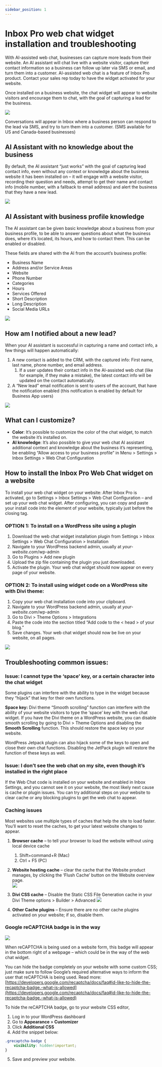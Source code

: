 ```yaml
---
sidebar_position: 1
---
```


# Inbox Pro web chat widget installation and troubleshooting
With AI-assisted web chat, businesses can capture more leads from their website.  An AI assistant will chat live with a website visitor, capture their contact information so a business can follow up later via SMS or email, and turn them into a customer. AI-assisted web chat is a feature of Inbox Pro product. Contact your sales rep today to have the widget activated for your website.

Once installed on a business website, the chat widget will appear to website visitors and encourage them to chat, with the goal of capturing a lead for the business.

![](./img/chat-widget.png)

Conversations will appear in Inbox where a business person can respond to the lead via SMS, and try to turn them into a customer. (SMS available for US and Canada-based businesses)

AI Assistant with no knowledge about the business
-------------------------------------------------

By default, the AI assistant “just works” with the goal of capturing lead contact info, even without any context or knowledge about the business website it has been installed on – it will engage with a website visitor, recording their question and needs, attempt to get their name and contact info (mobile number, with a fallback to email address) and alert the business that they have a new lead.

![](./img/chat-widget-conversation.png)

AI Assistant with business profile knowledge
--------------------------------------------

The AI assistant can be given basic knowledge about a business from your business profile, to be able to answer questions about what the business does, where it’s located, its hours, and how to contact them. This can be enabled or disabled.

These fields are shared with the AI from the account’s business profile:

*   Business Name
*   Address and/or Service Areas
*   Website
*   Phone Number
*   Categories
*   Hours
*   Services Offered
*   Short Description
*   Long Description
*   Social Media URLs

![](./img/chat-widget-conversation-continued.png)

How am I notified about a new lead?
-----------------------------------

When your AI assistant is successful in capturing a name and contact info, a few things will happen automatically:

1.  A new contact is added to the CRM, with the captured info: First name, last name, phone number, and email address.
    1.  If a user updates their contact info in the AI-assisted web chat (like for example, if they make a mistake), the latest contact info will be updated on the contact automatically.
2.  A “New lead” email notification is sent to users of the account, that have the notification enabled (this notification is enabled by default for Business App users)

![](./img/new-lead.png)

What can I customize?
---------------------

*   **Color**: It’s possible to customize the color of the chat widget, to match the website it’s installed on.
*   **AI knowledge**: It’s also possible to give your web chat AI assistant additional context and knowledge about the business it’s representing, be enabling “Allow access to your business profile” in Menu > Settings > Inbox Settings > Web Chat Configuration

How to install the Inbox Pro Web Chat widget on a website
---------------------------------------------------------

To install your web chat widget on your website: After Inbox Pro is activated, go to Settings > Inbox Settings > Web Chat Configuration – and set up your web chat widget. After configuring, you can copy and paste your install code into the <head> element of your website, typically just before the closing </head> tag. 

### OPTION 1: To install on a WordPress site using a plugin

1.  Download the web chat widget installation plugin from Settings > Inbox Settings > Web Chat Configuration > Installation
2.  Navigate to your WordPress backend admin, usually at _your-website.com_/wp-admin
3.  Go to Plugins > Add new plugin
4.  Upload the zip file containing the plugin you just downloaded.
5.  Activate the plugin. Your web chat widget should now appear on every page of your website.

### OPTION 2: To install using widget code on a WordPress site with Divi theme:

1.  Copy your web chat installation code into your clipboard.
2.  Navigate to your WordPress backend admin, usually at _your-website.com_/wp-admin
3.  Go to Divi > Theme Options > Integrations
4.  Paste the code into the section titled “Add code to the < head > of your blog.”
5.  Save changes. Your web chat widget should now be live on your website, on all pages.

![](./img/divi-theme-chat-widget.png)

Troubleshooting common issues:
------------------------------

### Issue: I cannot type the ‘space’ key, or a certain character into the chat widget

Some plugins can interfere with the ability to type in the widget because they “hijack” that key for their own functions.

**Space key:** Divi theme “Smooth scrolling” function can interfere with the ability of your website visitors to type the ‘space’ key with the web chat widget. If you have the Divi theme on a WordPress website, you can disable smooth scrolling by going to Divi > Theme Options and disabling the **Smooth Scrolling** function. This should restore the space key on your website.

WordPress Jetpack plugin can also hijack some of the keys to open and close their own chat functions. Disabling the JetPack plugin will restore the function of these keys as well.

### Issue: I don’t see the web chat on my site, even though it’s installed in the right place

If the Web Chat code is installed on your website and enabled in Inbox Settings, and you cannot see it on your website, the most likely next cause is cache or plugin issues. You can try additional steps on your website to clear cache or any blocking plugins to get the web chat to appear.

### Caching issues

Most websites use multiple types of caches that help the site to load faster. You’ll want to reset the caches, to get your latest website changes to appear.

1.  **Browser cache** – to tell your browser to load the website without using local device cache
    1.  Shift+command+R (Mac)
    2.  Ctrl + F5 (PC)
    
2.  **Website hosting cache** – clear the cache that the Website product manages, by clicking the ‘Flush Cache’ button on the Website overview page.  
    ![](./img/hosting-cache.png)

3.  **Divi CSS cache** – Disable the Static CSS File Generation cache in your Divi Theme options > Builder > Advanced
    ![](./img/css-cache.png)

4.  **Other Cache plugins** – Ensure there are no other cache plugins activated on your website; if so, disable them.

### Google reCAPTCHA badge is in the way  
![](./img/recapthca.png)

When reCAPTCHA is being used on a website form, this badge will appear in the bottom right of a webpage – which could be in the way of the web chat widget.

You can hide the badge completely on your website with some custom CSS; just make sure to follow Google’s required alternative ways to inform the user that reCAPTCHA is being used. Read more: [https://developers.google.com/recaptcha/docs/faq#id-like-to-hide-the-recaptcha-badge.-what-is-allowed](https://developers.google.com/recaptcha/docs/faq#id-like-to-hide-the-recaptcha-badge.-what-is-allowed)

To hide the reCAPTCHA badge, go to your website CSS editor, 

1.  Log in to your WordPress dashboard
2.  Go to **Appearance** » **Customizer**
3.  Click **Additional CSS**
4.  Add the snippet below:

```css
.grecaptcha-badge {
    visibility: hidden!important;
}
```

5.  Save and preview your website.